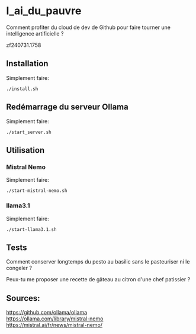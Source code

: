 # l_ai_du_pauvre
Comment profiter du cloud de dev de Github pour faire tourner une intelligence artificielle ?

zf240731.1758


## Installation
Simplement faire:

````
./install.sh
````

## Redémarrage du serveur Ollama
Simplement faire:

````
./start_server.sh
````


## Utilisation


### Mistral Nemo
Simplement faire:

````
./start-mistral-nemo.sh
````


### llama3.1
Simplement faire:

````
./start-llama3.1.sh
````


## Tests

Comment conserver longtemps du pesto au basilic sans le pasteuriser ni le congeler ?

Peux-tu me proposer une recette de gâteau au citron d'une chef patissier ?


## Sources:
https://github.com/ollama/ollama<br>
https://ollama.com/library/mistral-nemo<br>
https://mistral.ai/fr/news/mistral-nemo/<br>
